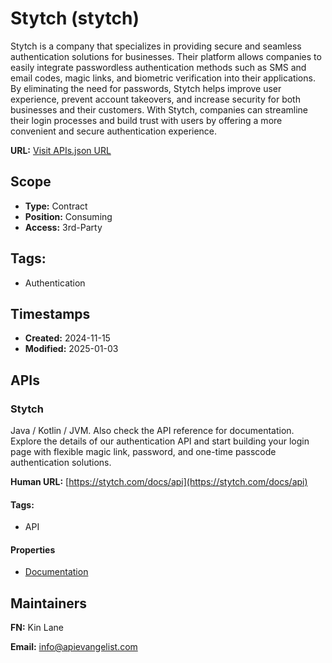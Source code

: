 # Stytch (stytch)
Stytch is a company that specializes in providing secure and seamless authentication solutions for businesses. Their platform allows companies to easily integrate passwordless authentication methods such as SMS and email codes, magic links, and biometric verification into their applications. By eliminating the need for passwords, Stytch helps improve user experience, prevent account takeovers, and increase security for both businesses and their customers. With Stytch, companies can streamline their login processes and build trust with users by offering a more convenient and secure authentication experience.

**URL:** [Visit APIs.json URL](https://raw.githubusercontent.com/api-search/stytch/refs/heads/main/apis.yml)

## Scope

- **Type:** Contract 
- **Position:** Consuming 
- **Access:** 3rd-Party 

## Tags:

 - Authentication

## Timestamps

- **Created:** 2024-11-15 
- **Modified:** 2025-01-03 

## APIs

### Stytch
Java / Kotlin / JVM. Also check the API reference for documentation. Explore the details of our authentication API and start building your login page with flexible magic link, password, and one-time passcode authentication solutions.

**Human URL:** [https://stytch.com/docs/api](https://stytch.com/docs/api)


#### Tags:

 - API

#### Properties

- [Documentation](https://stytch.com/docs/api)

## Maintainers

**FN:** Kin Lane

**Email:** info@apievangelist.com

